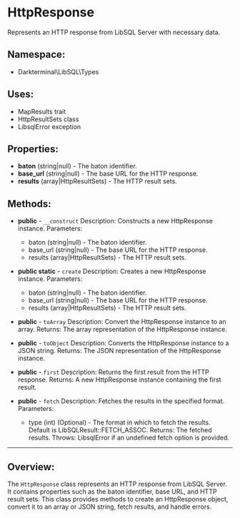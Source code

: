 # HttpResponse

Represents an HTTP response from LibSQL Server with necessary data.

## Namespace:
- Darkterminal\LibSQL\Types

## Uses:
- MapResults trait
- HttpResultSets class
- LibsqlError exception

## Properties:
- **baton** (string|null) - The baton identifier.
- **base_url** (string|null) - The base URL for the HTTP response.
- **results** (array|HttpResultSets) - The HTTP result sets.

## Methods:
- **public** - `__construct`
Description: Constructs a new HttpResponse instance.
Parameters:
  - baton (string|null) - The baton identifier.
  - base_url (string|null) - The base URL for the HTTP response.
  - results (array|HttpResultSets) - The HTTP result sets.

- **public static** - `create`
Description: Creates a new HttpResponse instance.
Parameters:
  - baton (string|null) - The baton identifier.
  - base_url (string|null) - The base URL for the HTTP response.
  - results (array|HttpResultSets) - The HTTP result sets.

- **public** - `toArray`
Description: Convert the HttpResponse instance to an array.
Returns: The array representation of the HttpResponse instance.

- **public** - `toObject`
Description: Converts the HttpResponse instance to a JSON string.
Returns: The JSON representation of the HttpResponse instance.

- **public** - `first`
Description: Returns the first result from the HTTP response.
Returns: A new HttpResponse instance containing the first result.

- **public** - `fetch`
Description: Fetches the results in the specified format.
Parameters:
  - type (int) (Optional) - The format in which to fetch the results. Default is LibSQLResult::FETCH_ASSOC.
Returns: The fetched results.
Throws: LibsqlError if an undefined fetch option is provided.

---

## Overview:
The `HttpResponse` class represents an HTTP response from LibSQL Server. It contains properties such as the baton identifier, base URL, and HTTP result sets. This class provides methods to create an HttpResponse object, convert it to an array or JSON string, fetch results, and handle errors.
